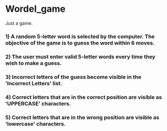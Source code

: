 # Wordel_game
Just a game.

 ### 1) A random 5-letter word is selected by the computer. The objective of the game is to guess the word within 6 moves.
 ### 2) The user must enter valid 5-letter words every time they wish to make a guess.
 ### 3) Incorrect letters of the guess become visible in the 'Incorrect Letters' list.
 ### 4) Correct letters that are in the correct position are visible as 'UPPERCASE' characters.
 ### 5) Correct letters that are in the wrong position are visible as 'lowercase' characters.
